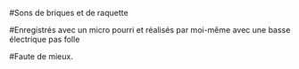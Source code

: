 #Sons de briques et de raquette

#Enregistrés avec un micro pourri et réalisés par moi-même avec une basse électrique pas folle

#Faute de mieux.